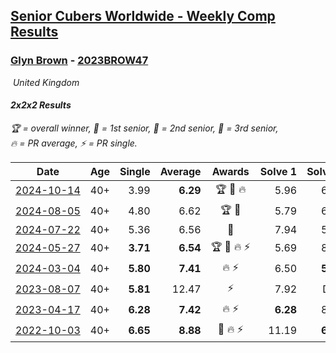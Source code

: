 <style>table {white-space: nowrap;}</style>
<link rel="stylesheet" type="text/css" href="/scw-comp/css/flags.css" />

## [Senior Cubers Worldwide - Weekly Comp Results](/scw-comp/results/)
### [Glyn Brown](README.md) - [2023BROW47](https://www.worldcubeassociation.org/persons/2023BROW47?event=222)

<i class="flag flag-GB" />&nbsp;United Kingdom

#### 2x2x2 Results

<span style="white-space: nowrap;">🏆 = overall winner</span>, <span style="white-space: nowrap;">🥇 = 1st senior</span>, <span style="white-space: nowrap;">🥈 = 2nd senior</span>, <span style="white-space: nowrap;">🥉 = 3rd senior</span>, <span style="white-space: nowrap;">🔥 = PR average</span>, <span style="white-space: nowrap;">⚡ = PR single</span>.

| Date | Age | Single | Average | Awards | Solve 1 | Solve 2 | Solve 3 | Solve 4 | Solve 5 | Video |
| :--: | :--: | --: | --: | :--: | --: | --: | --: | --: | --: | :-- |
| [2024-10-14](../../results/2024-10-14/222.md) | 40+ | 3.99 | **6.29** | 🏆 🥇 🔥 | 5.96 | 6.22 | 6.68 | 6.70 | 3.99 | [Desktop](https://www.facebook.com/events/892899002359105/permalink/899596725022666) / [Mobile](https://m.facebook.com/events/892899002359105?view=permalink&id=899596725022666) |
| [2024-08-05](../../results/2024-08-05/222.md) | 40+ | 4.80 | 6.62 | 🏆 🥇 | 5.79 | 6.24 | 10.79 | 7.82 | 4.80 | [Desktop](https://www.facebook.com/events/1659713531529180/permalink/1665714820929051) / [Mobile](https://m.facebook.com/events/1659713531529180?view=permalink&id=1665714820929051) |
| [2024-07-22](../../results/2024-07-22/222.md) | 40+ | 5.36 | 6.56 | 🥈 | 7.94 | 5.36 | 7.50 | 6.54 | 5.63 | [Desktop](https://www.facebook.com/events/909767637577126/permalink/916045720282651) / [Mobile](https://m.facebook.com/events/909767637577126?view=permalink&id=916045720282651) |
| [2024-05-27](../../results/2024-05-27/222.md) | 40+ | **3.71** | **6.54** | 🏆 🥇 🔥 ⚡ | 5.69 | 8.24 | **3.71** | 5.68 | 10.61 | [Desktop](https://www.facebook.com/events/838099921518555/permalink/845938580734689) / [Mobile](https://m.facebook.com/events/838099921518555?view=permalink&id=845938580734689) |
| [2024-03-04](../../results/2024-03-04/222.md) | 40+ | **5.80** | **7.41** | 🔥 ⚡ | 6.50 | **5.80** | 8.93 | 6.81 | 16.55 | [Desktop](https://www.facebook.com/events/682023687232856/permalink/687271236708101) / [Mobile](https://m.facebook.com/events/682023687232856?view=permalink&id=687271236708101) |
| [2023-08-07](../../results/2023-08-07/222.md) | 40+ | **5.81** | 12.47 | ⚡ | 7.92 | DNF | 8.14 | 21.36 | **5.81** | [Desktop](https://www.facebook.com/events/274987855148595/permalink/281582481155799) / [Mobile](https://m.facebook.com/events/274987855148595?view=permalink&id=281582481155799) |
| [2023-04-17](../../results/2023-04-17/222.md) | 40+ | **6.28** | **7.42** | 🔥 ⚡ | **6.28** | 8.16 | 10.31 | 6.85 | 7.24 | [Desktop](https://www.facebook.com/events/786804792820217/permalink/791906578976705) / [Mobile](https://m.facebook.com/events/786804792820217?view=permalink&id=791906578976705) |
| [2022-10-03](../../results/2022-10-03/222.md) | 40+ | **6.65** | **8.88** | 🥈 🔥 ⚡ | 11.19 | **6.65** | 8.82 | 9.49 | 8.34 | [Desktop](https://www.facebook.com/events/1113163972925182/permalink/1122490768659169) / [Mobile](https://m.facebook.com/events/1113163972925182?view=permalink&id=1122490768659169) |


<!-- Global site tag (gtag.js) - Google Analytics -->
<script async src="https://www.googletagmanager.com/gtag/js?id=UA-86348435-3"></script>
<script>window.dataLayer = window.dataLayer || []; function gtag() {dataLayer.push(arguments);} gtag('js', new Date()); gtag('config', 'UA-86348435-3');</script>
